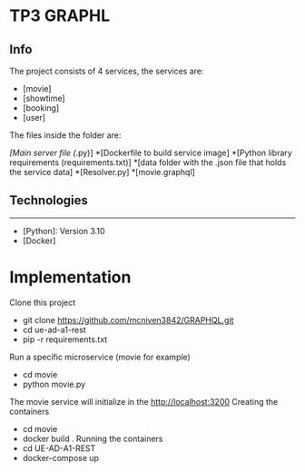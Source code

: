 # TP3 GRAPHL

## Info
The project consists of 4 services, the services are:
* [movie]
* [showtime]
* [booking]
* [user]

The files inside the folder are:

*[Main server file (*.py)]
*[Dockerfile to build service image]
*[Python library requirements (requirements.txt)]
*[data folder with the .json file that holds the service data]
*[Resolver.py]
*[movie.graphql]
## Technologies
***
* [Python]: Version 3.10 
* [Docker]

# Implementation
Clone this project
* git clone https://github.com/mcniven3842/GRAPHQL.git
* cd ue-ad-a1-rest
* pip -r requirements.txt

Run a specific microservice (movie for example)
* cd movie
* python movie.py

The movie service will initialize in the <http://localhost:3200>
Creating the containers
* cd movie
* docker build .
Running the containers
* cd UE-AD-A1-REST
* docker-compose up
